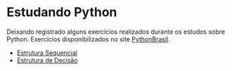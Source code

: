 # Estudando Python

Deixando registrado alguns exercícios realizados durante os estudos sobre Python. Exercícios disponibilizados no site [PythonBrasil](https://wiki.python.org.br/ListaDeExercicios).

- [Estrutura Sequencial](EstruturaDecisão)
- [Estrutura de Decisão](EstruturaDecisão)

